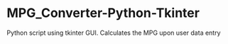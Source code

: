 # MPG_Converter-Python-Tkinter
Python script using tkinter GUI. Calculates the MPG upon user data entry
